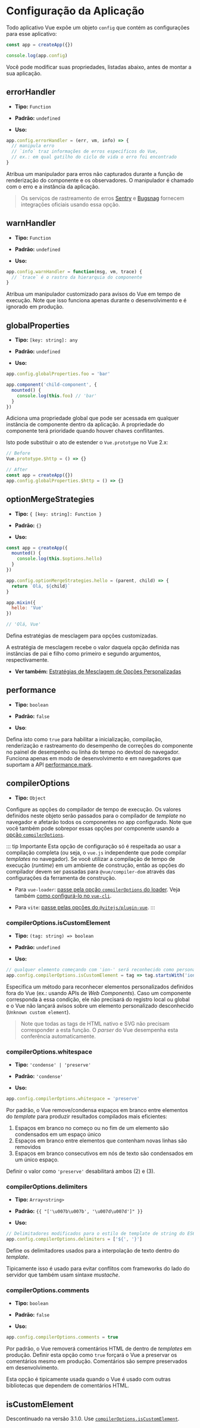 # Configuração da Aplicação

Todo aplicativo Vue expõe um objeto `config` que contém as configurações para esse aplicativo:

```js
const app = createApp({})

console.log(app.config)
```

Você pode modificar suas propriedades, listadas abaixo, antes de montar a sua aplicação.

## errorHandler

- **Tipo:** `Function`

- **Padrão:** `undefined`

- **Uso:**

```js
app.config.errorHandler = (err, vm, info) => {
  // manipula erro
  // `info` traz informações de erros específicos do Vue,
  // ex.: em qual gatilho do ciclo de vida o erro foi encontrado
}
```

Atribua um manipulador para erros não capturados durante a função de renderização do componente e os observadores. O manipulador é chamado com o erro e a instância da aplicação.

> Os serviços de rastreamento de erros [Sentry](https://sentry.io/for/vue/) e [Bugsnag](https://docs.bugsnag.com/platforms/browsers/vue/) fornecem integrações oficiais usando essa opção.

## warnHandler

- **Tipo:** `Function`

- **Padrão:** `undefined`

- **Uso:**

```js
app.config.warnHandler = function(msg, vm, trace) {
  // `trace` é o rastro da hierarquia do componente
}
```

Atribua um manipulador customizado para avisos do Vue em tempo de execução. Note que isso funciona apenas durante o desenvolvimento e é ignorado em produção.

## globalProperties

- **Tipo:** `[key: string]: any`

- **Padrão:** `undefined`

- **Uso:**

```js
app.config.globalProperties.foo = 'bar'

app.component('child-component', {
  mounted() {
    console.log(this.foo) // 'bar'
  }
})
```

Adiciona uma propriedade global que pode ser acessada em qualquer instância de componente dentro da aplicação. A propriedade do componente terá prioridade quando houver chaves conflitantes.

Isto pode substituir o ato de estender o `Vue.prototype` no Vue 2.x:

```js
// Before
Vue.prototype.$http = () => {}

// After
const app = createApp({})
app.config.globalProperties.$http = () => {}
```

## optionMergeStrategies

- **Tipo:** `{ [key: string]: Function }`

- **Padrão:** `{}`

- **Uso:**

```js
const app = createApp({
  mounted() {
    console.log(this.$options.hello)
  }
})

app.config.optionMergeStrategies.hello = (parent, child) => {
  return `Olá, ${child}`
}

app.mixin({
  hello: 'Vue'
})

// 'Olá, Vue'
```

Defina estratégias de mesclagem para opções customizadas.

A estratégia de mesclagem recebe o valor daquela opção definida nas instâncias de pai e filho como primeiro e segundo argumentos, respectivamente.

- **Ver também:** [Estratégias de Mesclagem de Opções Personalizadas](../guide/mixins.html#estrategias-de-mesclagem-de-opcoes-personalizadas)

## performance

- **Tipo:** `boolean`

- **Padrão:** `false`

- **Uso**:

Defina isto como `true` para habilitar a inicialização, compilação, renderização e rastreamento do desempenho de correções do componente no painel de desempenho ou linha do tempo no devtool do navegador. Funciona apenas em modo de desenvolvimento e em navegadores que suportam a API [performance.mark](https://developer.mozilla.org/en-US/docs/Web/API/Performance/mark).

## compilerOptions <Badge text="3.1+" />

- **Tipo:** `Object`

Configure as opções do compilador de tempo de execução. Os valores definidos neste objeto serão passados para o compilador de _template_ no navegador e afetarão todos os componentes no app configurado. Note que você também pode sobrepor essas opções por componente usando a [opção `compilerOptions`](/api/options-misc.html#compileroptions).

::: tip Importante
Esta opção de configuração só é respeitada ao usar a compilação completa (ou seja, o `vue.js` independente que pode compilar _templates_ no navegador). Se você utilizar a compilação de tempo de execução (_runtime_) em um ambiente de construção, então as opções do compilador devem ser passadas para `@vue/compiler-dom` através das configurações da ferramenta de construção.

- Para `vue-loader`: [passe pela opção `compilerOptions` do loader](https://vue-loader.vuejs.org/options.html#compileroptions). Veja também [como configurá-lo no `vue-cli`](https://cli.vuejs.org/guide/webpack.html#modifying-options-of-a-loader).

- Para `vite`: [passe pelas opções do `@vitejs/plugin-vue`](https://github.com/vitejs/vite/tree/main/packages/plugin-vue#example-for-passing-options-to-vuecompiler-dom).
:::

### compilerOptions.isCustomElement

- **Tipo:** `(tag: string) => boolean`

- **Padrão:** `undefined`

- **Uso:**

```js
// qualquer elemento começando com 'ion-' será reconhecido como personalizado
app.config.compilerOptions.isCustomElement = tag => tag.startsWith('ion-')
```

Especifica um método para reconhecer elementos personalizados definidos fora do Vue (ex.: usando APIs de _Web Components_). Caso um componente corresponda à essa condição, ele não precisará do registro local ou global e o Vue não lançará avisos sobre um elemento personalizado desconhecido (`Unknown custom element`).

> Note que todas as tags de HTML nativo e SVG não precisam corresponder a esta função. O _parser_ do Vue desempenha esta conferência automaticamente.

### compilerOptions.whitespace

- **Tipo:** `'condense' | 'preserve'`

- **Padrão:** `'condense'`

- **Uso:**

```js
app.config.compilerOptions.whitespace = 'preserve'
```

Por padrão, o Vue remove/condensa espaços em branco entre elementos do _template_ para produzir resultados compilados mais eficientes:

1. Espaços em branco no começo ou no fim de um elemento são condensados em um espaço único
2. Espaços em branco entre elementos que contenham novas linhas são removidos
3. Espaços em branco consecutivos em nós de texto são condensados em um único espaço.

Definir o valor como `'preserve'` desabilitará ambos (2) e (3).

### compilerOptions.delimiters

- **Tipo:** `Array<string>`

- **Padrão:** `{{ "['\u007b\u007b', '\u007d\u007d']" }}`

- **Uso:**

```js
// Delimitadores modificados para o estilo de template de string do ES6
app.config.compilerOptions.delimiters = ['${', '}']    
```

Define os delimitadores usados para a interpolação de texto dentro do _template_.

Tipicamente isso é usado para evitar conflitos com frameworks do lado do servidor que também usam sintaxe _mustache_.

### compilerOptions.comments

- **Tipo:** `boolean`

- **Padrão:** `false`

- **Uso:**

```js
app.config.compilerOptions.comments = true
```

Por padrão, o Vue removerá comentários HTML de dentro de _templates_ em produção. Definir esta opção como `true` forçará o Vue a preservar os comentários mesmo em produção. Comentários são sempre preservados em desenvolvimento.

Esta opção é tipicamente usada quando o Vue é usado com outras bibliotecas que dependem de comentários HTML.

## isCustomElement <Badge text="deprecated" type="warning"/>

Descontinuado na versão 3.1.0. Use [`compilerOptions.isCustomElement`](#compileroptions-iscustomelement).
